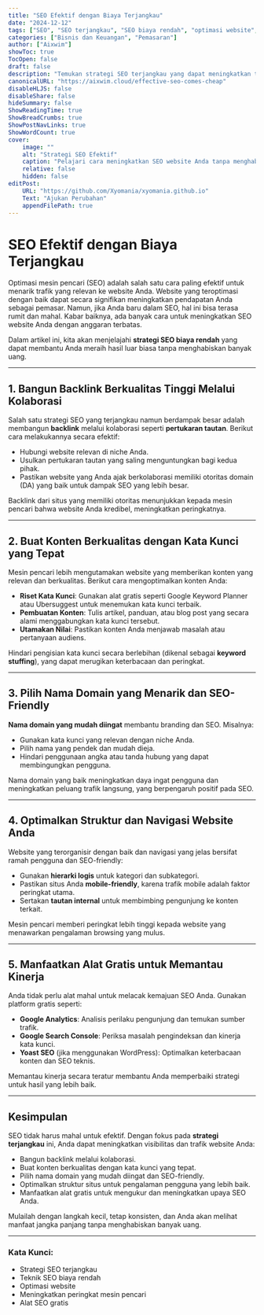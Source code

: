 ```yaml
---
title: "SEO Efektif dengan Biaya Terjangkau"
date: "2024-12-12"
tags: ["SEO", "SEO terjangkau", "SEO biaya rendah", "optimasi website", "pemasaran digital"]
categories: ["Bisnis dan Keuangan", "Pemasaran"]
author: ["Aixwim"]
showToc: true
TocOpen: false
draft: false
description: "Temukan strategi SEO terjangkau yang dapat meningkatkan trafik ke website Anda tanpa menguras anggaran. Pelajari cara meningkatkan peringkat mesin pencari dengan metode biaya rendah."
canonicalURL: "https://aixwim.cloud/effective-seo-comes-cheap"
disableHLJS: false
disableShare: false
hideSummary: false
ShowReadingTime: true
ShowBreadCrumbs: true
ShowPostNavLinks: true
ShowWordCount: true
cover:
    image: ""
    alt: "Strategi SEO Efektif"
    caption: "Pelajari cara meningkatkan SEO website Anda tanpa menghabiskan banyak uang."
    relative: false
    hidden: false
editPost:
    URL: "https://github.com/Xyomania/xyomania.github.io"
    Text: "Ajukan Perubahan"
    appendFilePath: true
---
```


# SEO Efektif dengan Biaya Terjangkau

Optimasi mesin pencari (SEO) adalah salah satu cara paling efektif untuk menarik trafik yang relevan ke website Anda. Website yang teroptimasi dengan baik dapat secara signifikan meningkatkan pendapatan Anda sebagai pemasar. Namun, jika Anda baru dalam SEO, hal ini bisa terasa rumit dan mahal. Kabar baiknya, ada banyak cara untuk meningkatkan SEO website Anda dengan anggaran terbatas.

Dalam artikel ini, kita akan menjelajahi **strategi SEO biaya rendah** yang dapat membantu Anda meraih hasil luar biasa tanpa menghabiskan banyak uang.

---

## 1. Bangun Backlink Berkualitas Tinggi Melalui Kolaborasi

Salah satu strategi SEO yang terjangkau namun berdampak besar adalah membangun **backlink** melalui kolaborasi seperti **pertukaran tautan**. Berikut cara melakukannya secara efektif:
- Hubungi website relevan di niche Anda.
- Usulkan pertukaran tautan yang saling menguntungkan bagi kedua pihak.
- Pastikan website yang Anda ajak berkolaborasi memiliki otoritas domain (DA) yang baik untuk dampak SEO yang lebih besar.

Backlink dari situs yang memiliki otoritas menunjukkan kepada mesin pencari bahwa website Anda kredibel, meningkatkan peringkatnya.

---

## 2. Buat Konten Berkualitas dengan Kata Kunci yang Tepat

Mesin pencari lebih mengutamakan website yang memberikan konten yang relevan dan berkualitas. Berikut cara mengoptimalkan konten Anda:
- **Riset Kata Kunci**: Gunakan alat gratis seperti Google Keyword Planner atau Ubersuggest untuk menemukan kata kunci terbaik.
- **Pembuatan Konten**: Tulis artikel, panduan, atau blog post yang secara alami menggabungkan kata kunci tersebut.
- **Utamakan Nilai**: Pastikan konten Anda menjawab masalah atau pertanyaan audiens.

Hindari pengisian kata kunci secara berlebihan (dikenal sebagai **keyword stuffing**), yang dapat merugikan keterbacaan dan peringkat.

---

## 3. Pilih Nama Domain yang Menarik dan SEO-Friendly

**Nama domain yang mudah diingat** membantu branding dan SEO. Misalnya:
- Gunakan kata kunci yang relevan dengan niche Anda.
- Pilih nama yang pendek dan mudah dieja.
- Hindari penggunaan angka atau tanda hubung yang dapat membingungkan pengguna.

Nama domain yang baik meningkatkan daya ingat pengguna dan meningkatkan peluang trafik langsung, yang berpengaruh positif pada SEO.

---

## 4. Optimalkan Struktur dan Navigasi Website Anda

Website yang terorganisir dengan baik dan navigasi yang jelas bersifat ramah pengguna dan SEO-friendly:
- Gunakan **hierarki logis** untuk kategori dan subkategori.
- Pastikan situs Anda **mobile-friendly**, karena trafik mobile adalah faktor peringkat utama.
- Sertakan **tautan internal** untuk membimbing pengunjung ke konten terkait.

Mesin pencari memberi peringkat lebih tinggi kepada website yang menawarkan pengalaman browsing yang mulus.

---

## 5. Manfaatkan Alat Gratis untuk Memantau Kinerja

Anda tidak perlu alat mahal untuk melacak kemajuan SEO Anda. Gunakan platform gratis seperti:
- **Google Analytics**: Analisis perilaku pengunjung dan temukan sumber trafik.
- **Google Search Console**: Periksa masalah pengindeksan dan kinerja kata kunci.
- **Yoast SEO** (jika menggunakan WordPress): Optimalkan keterbacaan konten dan SEO teknis.

Memantau kinerja secara teratur membantu Anda memperbaiki strategi untuk hasil yang lebih baik.

---

## Kesimpulan

SEO tidak harus mahal untuk efektif. Dengan fokus pada **strategi terjangkau** ini, Anda dapat meningkatkan visibilitas dan trafik website Anda:
- Bangun backlink melalui kolaborasi.
- Buat konten berkualitas dengan kata kunci yang tepat.
- Pilih nama domain yang mudah diingat dan SEO-friendly.
- Optimalkan struktur situs untuk pengalaman pengguna yang lebih baik.
- Manfaatkan alat gratis untuk mengukur dan meningkatkan upaya SEO Anda.

Mulailah dengan langkah kecil, tetap konsisten, dan Anda akan melihat manfaat jangka panjang tanpa menghabiskan banyak uang.

---

### Kata Kunci:
- Strategi SEO terjangkau
- Teknik SEO biaya rendah
- Optimasi website
- Meningkatkan peringkat mesin pencari
- Alat SEO gratis

